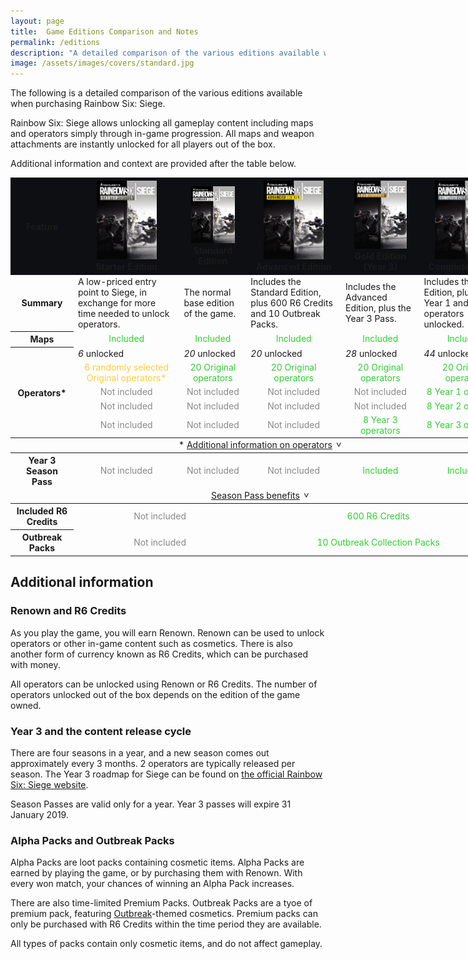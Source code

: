```yaml
---
layout: page
title:  Game Editions Comparison and Notes
permalink: /editions
description: "A detailed comparison of the various editions available when purchasing Rainbow Six: Siege."
image: /assets/images/covers/standard.jpg
---
```


<style>
    table{
        min-width: 800px;
    }
    .sticky-header{
        position: sticky;
        top: 0;
    }
    .sticky-header th{
        background-color: #0e0f12;
    }
    img.edition-cover{
        width: 96px;
        max-width: 75%;
    }
    .none{
        color: #888;
        text-align: center;
    }
    .locked{
        color: #fc3;
        text-align: center;
    }
    .included{
        color: #3c3;
        text-align: center;
    }
    .locked small, .included small{
        color: #fff;
    }

    .table-toggleable-section{
        display: none;
    }
    .table-toggleable-section-expanded{
        display: table-row-group;
    }
    .table-toggle{
        text-align: center;
    }
    .table-toggle::after{
        content: '>';
        padding-left: 0.5em;
        display: inline-block;
        transform: translateY(-0.25em) translateX(0.25em) rotate(90deg);
        transition: 0.25s transform;
    }
    .table-toggle-expanded::after{
        transform: translateY(0.25em) translateX(0.25em) rotate(-90deg);
    }
</style>
<script>
    function toggleClass(element, name){
        if(element.classList.contains(name)){
            element.classList.remove(name);
        }
        else{
            element.classList.add(name);
        }
    }

    function toggleTableSection(evt, id){
        evt.preventDefault();

        var tbody = document.getElementById(id);
        var toggle = evt.target.parentElement;
        if(tbody.classList.contains("table-toggleable-section")){
            toggleClass(tbody, "table-toggleable-section-expanded");
            toggleClass(toggle, "table-toggle-expanded");
        }

        return false;
    }
</script>

The following is a detailed comparison of the various editions available when purchasing Rainbow Six: Siege. 

Rainbow Six: Siege allows unlocking all gameplay content including maps and operators simply through in-game progression. All maps and weapon attachments are instantly unlocked for all players out of the box. 

Additional information and context are provided after the table below. 
<div class="overflow-container">
    <table>
        <thead class="sticky-header">
            <tr>
                <th>Feature</th>
                <th>
                    <img src="/assets/images/covers/starter.jpg" class="edition-cover" alt="Starter edition cover">
                    <br>Starter Edition
                </th>
                <th>
                    <img src="/assets/images/covers/standard.jpg" class="edition-cover" alt="Standard edition cover">
                    <br>Standard Edition
                </th>
                <th>
                    <img src="/assets/images/covers/advanced.jpg" class="edition-cover" alt="Advanced edition cover">
                    <br>Advanced Edition
                </th>
                <th>
                    <img src="/assets/images/covers/gold.jpg" class="edition-cover" alt="Gold edition cover">
                    <br>Gold Edition (Year 3)
                </th>
                <th>
                    <img src="/assets/images/covers/complete.jpg" class="edition-cover" alt="Complete edition cover">
                    <br>Complete Edition
                </th>
            </tr>
        </thead>
        <tbody>
            <tr>
                <th>Summary</th>
                <td> <!--Starter Edition-->
                    A low-priced entry point to Siege, in exchange for more time needed to unlock operators.
                </td>
                <td> <!--Standard Edition-->
                    The normal base edition of the game.
                </td>
                <td> <!--Advanced Edition-->
                    Includes the Standard Edition, plus 600 R6 Credits and 10 Outbreak Packs.
                </td>
                <td> <!--Gold Edition (Year 3)-->
                    Includes the Advanced Edition, plus the Year 3 Pass.
                </td>
                <td> <!--Complete Edition-->
                    Includes the Gold Edition, plus all Year 1 and Year 2 operators unlocked.
                </td>
            </tr>
            <tr>
                <th>Maps</th>
                <td class="included">Included</td>
                <td class="included">Included</td>
                <td class="included">Included</td>
                <td class="included">Included</td>
                <td class="included">Included</td>
            </tr>
            <tr>
                <th rowspan="5">Operators*</th>
                <td> <!--Starter Edition-->
                    <div class="table-emphasis"><em>6</em> unlocked</div>
                </td>
                <td> <!--Standard Edition-->
                    <div class="table-emphasis"><em>20</em> unlocked</div>
                </td>
                <td> <!--Advanced Edition-->
                    <div class="table-emphasis"><em>20</em> unlocked</div>
                </td>
                <td> <!--Gold Edition (Year 3)-->
                    <div class="table-emphasis"><em>28</em> unlocked</div>
                </td>
                <td> <!--Complete Edition-->
                    <div class="table-emphasis"><em>44</em> unlocked</div>
                </td>
            </tr>
            <tr>
                <td class="locked">6 randomly selected Original operators*</td>
                <td class="included">20 Original operators</td>
                <td class="included">20 Original operators</td>
                <td class="included">20 Original operators</td>
                <td class="included">20 Original operators</td>
            </tr>
            <tr>
                <td class="none">Not included</td>
                <td class="none">Not included</td>
                <td class="none">Not included</td>
                <td class="none">Not included</td>
                <td class="included">8 Year 1 operators</td>
            </tr>
            <tr>
                <td class="none">Not included</td>
                <td class="none">Not included</td>
                <td class="none">Not included</td>
                <td class="none">Not included</td>
                <td class="included">8 Year 2 operators</td>
            </tr>
            <tr>
                <td class="none">Not included</td>
                <td class="none">Not included</td>
                <td class="none">Not included</td>
                <td class="included">8 Year 3 operators</td>
                <td class="included">8 Year 3 operators</td>
            </tr>
        </tbody>
        <tbody>
            <tr>
                <td colspan="6" class="table-toggle">* <a href="#" onclick="toggleTableSection(event, 'table-operators')">Additional information on operators</a></td>
            </tr>
        </tbody>
        <tbody id="table-operators" class="table-toggleable-section">
            <tr>
                <td colspan="6">
                    <p>
                        <strong>[1] Operator unlock cost:</strong><br>
                        Original operators: 12,500 Renown or 300 R6 Credits each.<br>
                        DLC (Year 1, 2, and 3) operators: 25,000 Renown or 600 R6 Credits each.
                    </p>
                    <p>
                        Ubisoft estimates it takes 15 hours of play to acquire 12,500 renown. <br>The Year 1 and Year 2 operators can also be instantly unlocked in the Year 1 and Year 2 bundles for 2400 R6 Credits each (approx US$20).
                    </p>
                    <p>
                        <strong>[2] Starter Edition operator unlocks:</strong><br>
                        3 Attackers + 3 Defenders randomly unlocked from the following pool: <br>
                        Attackers: Ash, Thermite, Thatcher, Fuze, Sledge.<br>
                        Defenders: Rook, Mute, Smoke, Jager, Kapkan.
                    </p>
                </td>
            </tr>
        </tbody>
        <tbody>
            <tr>
                <th>Year 3 Season Pass</th>
                <!--Starter Edition-->
                <td class="none">Not included</td>
                <!--Standard Edition-->
                <td class="none">Not included</td>
                <!--Advanced Edition-->
                <td class="none">Not included</td>
                <!--Gold Edition (Year 3)-->
                <td class="included">Included</td>
                <!--Complete Edition-->
                <td class="included">Included</td>
            </tr>
            <tr>
                <td colspan="6" class="table-toggle"><a href="#" onclick="toggleTableSection(event, 'table-seasonpass')">Season Pass benefits</a></td>
            </tr>
        </tbody>
        <tbody id="table-seasonpass" class="table-toggleable-section">
            <tr>
                <th>New Year 3 operators</th>
                <td colspan="3" class="none">Not included</td>
                <td colspan="2" class="included">Included <br><small>with 7-day early access</small></td>
            </tr>
            <tr>
                <th>Season Pass exclusive cosmetics</th>
                <td colspan="3" class="none">Not included</td>
                <td colspan="2">
                    - 8 exclusive headgear and uniforms<br>
                    - R6 Charm
                </td>
            </tr>
            <tr>
                <th>Season Pass benefits</th>
                <td colspan="3" class="none">Not included</td>
                <td colspan="2">
                    - 10% discount on in-game purchases with Renown or R6 Credits<br>
                    - 5% additional Renown earned<br>
                    - +0.3% Alpha Pack chance
                </td>
            </tr>
        </tbody>
        <tbody>
            <tr>
                <th>Included R6 Credits</th>
                <td colspan="2" class="none">Not included</td>
                <td colspan="3" class="included">600 R6 Credits</td>
            </tr>
            <tr>
                <th>Outbreak Packs</th>
                <td colspan="2" class="none">Not included</td>
                <td colspan="3" class="included">10 Outbreak Collection Packs</td>
            </tr>
        </tbody>
    </table>
</div>

## Additional information

### Renown and R6 Credits

As you play the game, you will earn Renown. Renown can be used to unlock operators or other in-game content such as cosmetics. There is also another form of currency known as R6 Credits, which can be purchased with money. 

All operators can be unlocked using Renown or R6 Credits. The number of operators unlocked out of the box depends on the edition of the game owned. 

### Year 3 and the content release cycle

There are four seasons in a year, and a new season comes out approximately every 3 months. 2 operators are typically released per season. The Year 3 roadmap for Siege can be found on [the official Rainbow Six: Siege website](https://rainbow6.ubisoft.com/siege/en-us/game-info/roadmap.aspx). 

Season Passes are valid only for a year. Year 3 passes will expire 31 January 2019. 

### Alpha Packs and Outbreak Packs

Alpha Packs are loot packs containing cosmetic items. Alpha Packs are earned by playing the game, or by purchasing them with Renown. With every won match, your chances of winning an Alpha Pack increases. 

There are also time-limited Premium Packs. Outbreak Packs are a tyoe of premium pack, featuring [Outbreak](https://rainbow6.ubisoft.com/siege/en-us/news/152-318321-16/details-of-outbreak-event-revealed)-themed cosmetics. Premium packs can only be purchased with R6 Credits within the time period they are available.

All types of packs contain only cosmetic items, and do not affect gameplay.

